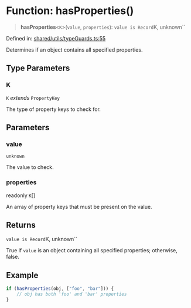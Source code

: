 # Function: hasProperties()

> **hasProperties**\<`K`\>(`value`, `properties`): `value is Record`K, unknown``

Defined in: [shared/utils/typeGuards.ts:55](https://github.com/Nick2bad4u/Uptime-Watcher/blob/main/shared/utils/typeGuards.ts#L55)

Determines if an object contains all specified properties.

## Type Parameters

### K

`K` *extends* `PropertyKey`

The type of property keys to check for.

## Parameters

### value

`unknown`

The value to check.

### properties

readonly `K`[]

An array of property keys that must be present on the
  value.

## Returns

`value is Record`K, unknown``

True if `value` is an object containing all specified properties;
  otherwise, false.

## Example

```ts
if (hasProperties(obj, ["foo", "bar"])) {
    // obj has both 'foo' and 'bar' properties
}
```
